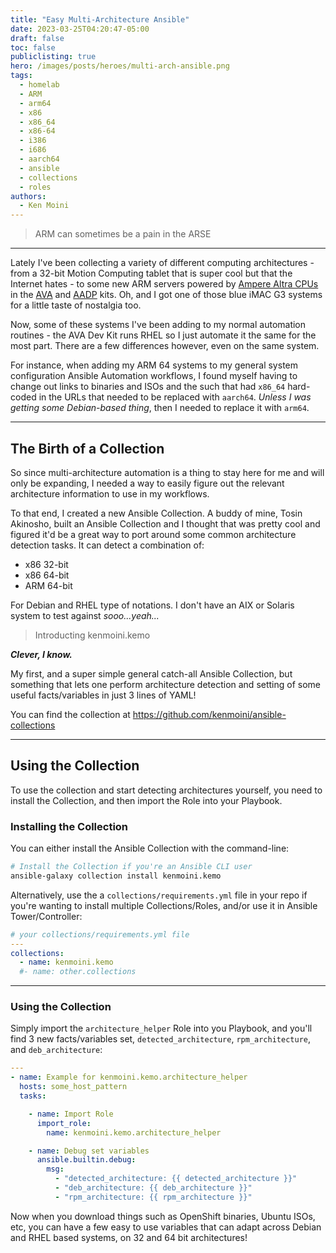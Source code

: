 ```yaml
---
title: "Easy Multi-Architecture Ansible"
date: 2023-03-25T04:20:47-05:00
draft: false
toc: false
publiclisting: true
hero: /images/posts/heroes/multi-arch-ansible.png
tags:
  - homelab
  - ARM
  - arm64
  - x86
  - x86_64
  - x86-64
  - i386
  - i686
  - aarch64
  - ansible
  - collections
  - roles
authors:
  - Ken Moini
---
```


> ARM can sometimes be a pain in the ARSE

---

Lately I've been collecting a variety of different computing architectures - from a 32-bit Motion Computing tablet that is super cool but that the Internet hates - to some new ARM servers powered by [Ampere Altra CPUs](https://www.servethehome.com/raspberry-pi-cluster-versus-ampere-altra-max-supermicro-arm-server/) in the [AVA](https://www.ipi.wiki/products/ava-developer-platform) and [AADP](https://www.ipi.wiki/products/ampere-altra-developer-platform) kits.  Oh, and I got one of those blue iMAC G3 systems for a little taste of nostalgia too.

Now, some of these systems I've been adding to my normal automation routines - the AVA Dev Kit runs RHEL so I just automate it the same for the most part.  There are a few differences however, even on the same system.

For instance, when adding my ARM 64 systems to my general system configuration Ansible Automation workflows, I found myself having to change out links to binaries and ISOs and the such that had `x86_64` hard-coded in the URLs that needed to be replaced with `aarch64`.  *Unless I was getting some Debian-based thing*, then I needed to replace it with `arm64`.

---

## The Birth of a Collection

So since multi-architecture automation is a thing to stay here for me and will only be expanding, I needed a way to easily figure out the relevant architecture information to use in my workflows.

To that end, I created a new Ansible Collection.  A buddy of mine, Tosin Akinosho, built an Ansible Collection and I thought that was pretty cool and figured it'd be a great way to port around some common architecture detection tasks.  It can detect a combination of:

- x86 32-bit
- x86 64-bit
- ARM 64-bit

For Debian and RHEL type of notations.  I don't have an AIX or Solaris system to test against *sooo...yeah...*

> Introducting kenmoini.kemo

***Clever, I know.***

My first, and a super simple general catch-all Ansible Collection, but something that lets one perform architecture detection and setting of some useful facts/variables in just 3 lines of YAML!

You can find the collection at https://github.com/kenmoini/ansible-collections

---

## Using the Collection

To use the collection and start detecting architectures yourself, you need to install the Collection, and then import the Role into your Playbook.

### Installing the Collection

You can either install the Ansible Collection with the command-line:

```bash
# Install the Collection if you're an Ansible CLI user
ansible-galaxy collection install kenmoini.kemo
```

Alternatively, use the a `collections/requirements.yml` file in your repo if you're wanting to install multiple Collections/Roles, and/or use it in Ansible Tower/Controller:

```yaml
# your collections/requirements.yml file
---
collections:
  - name: kenmoini.kemo
  #- name: other.collections
```

---

### Using the Collection

Simply import the `architecture_helper` Role into you Playbook, and you'll find 3 new facts/variables set, `detected_architecture`, `rpm_architecture`, and `deb_architecture`:

```yaml
---
- name: Example for kenmoini.kemo.architecture_helper
  hosts: some_host_pattern
  tasks:

    - name: Import Role
      import_role:
        name: kenmoini.kemo.architecture_helper

    - name: Debug set variables
      ansible.builtin.debug:
        msg:
          - "detected_architecture: {{ detected_architecture }}"
          - "deb_architecture: {{ deb_architecture }}"
          - "rpm_architecture: {{ rpm_architecture }}"
```

Now when you download things such as OpenShift binaries, Ubuntu ISOs, etc, you can have a few easy to use variables that can adapt across Debian and RHEL based systems, on 32 and 64 bit architectures!